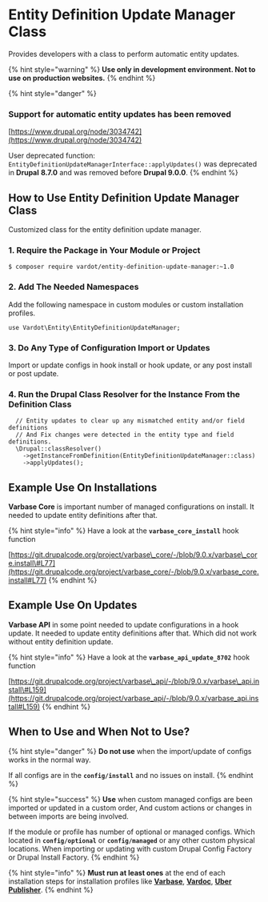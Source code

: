 # Entity Definition Update Manager Class

Provides developers with a class to perform automatic entity updates.

{% hint style="warning" %}
**Use only in development environment. Not to use on production websites.**
{% endhint %}

{% hint style="danger" %}
### Support for automatic entity updates has been removed

[https://www.drupal.org/node/3034742](https://www.drupal.org/node/3034742)

User deprecated function: `EntityDefinitionUpdateManagerInterface::applyUpdates()` was deprecated in **Drupal** **8.7.0** and was removed before **Drupal 9.0.0**.
{% endhint %}

## How to Use Entity Definition Update Manager Class

Customized class for the entity definition update manager.

### 1. Require the Package in Your Module or Project

```text
$ composer require vardot/entity-definition-update-manager:~1.0
```

### 2. Add The Needed Namespaces

Add the following namespace in custom modules or custom installation profiles.

```text
use Vardot\Entity\EntityDefinitionUpdateManager;
```

### 3. Do Any Type of Configuration Import or Updates

Import or update configs in hook install or hook update, or any post install or post update.

### 4. Run the Drupal Class Resolver for the Instance From the Definition Class

```text
  // Entity updates to clear up any mismatched entity and/or field definitions
  // And Fix changes were detected in the entity type and field definitions.
  \Drupal::classResolver()
    ->getInstanceFromDefinition(EntityDefinitionUpdateManager::class)
    ->applyUpdates();
```

## Example Use On Installations

**Varbase Core** is important number of managed configurations on install. It needed to update entity definitions after that.

{% hint style="info" %}
Have a look at the **`varbase_core_install`** hook function

[https://git.drupalcode.org/project/varbase\_core/-/blob/9.0.x/varbase\_core.install\#L77](https://git.drupalcode.org/project/varbase_core/-/blob/9.0.x/varbase_core.install#L77)
{% endhint %}

## Example Use On Updates

**Varbase API** in some point needed to update configurations in a hook update. It needed to update entity definitions after that. Which did not work without entity definition update.

{% hint style="info" %}
Have a look at the **`varbase_api_update_8702`** hook function

[https://git.drupalcode.org/project/varbase\_api/-/blob/9.0.x/varbase\_api.install\#L159](https://git.drupalcode.org/project/varbase_api/-/blob/9.0.x/varbase_api.install#L159)
{% endhint %}

## When to Use and When Not to Use?

{% hint style="danger" %}
**Do not use** when the import/update of configs works in the normal way.

If all configs are in the **`config/install`** and no issues on install.
{% endhint %}

{% hint style="success" %}
**Use** when custom managed configs are been imported or updated in a custom order, And custom actions or changes in between imports are being involved.

If the module or profile has number of optional or managed configs. Which located in **`config/optional`** or **`config/managed`** or any other custom physical locations. When importing or updating with custom Drupal Config Factory or Drupal Install Factory.
{% endhint %}

{% hint style="info" %}
**Must run at least ones** at the end of each installation steps for installation profiles like  [**Varbase**](https://www.drupal.org/project/varbase), [**Vardoc**](https://www.drupal.org/project/vardoc), [**Uber Publisher**](https://www.drupal.org/project/uber_publisher).
{% endhint %}

